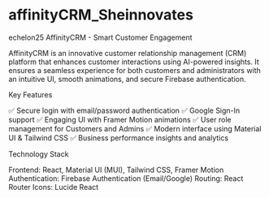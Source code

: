 # affinityCRM_Sheinnovates
echelon25
AffinityCRM - Smart Customer Engagement

AffinityCRM is an innovative customer relationship management (CRM) platform that enhances customer interactions using AI-powered insights. It ensures a seamless experience for both customers and administrators with an intuitive UI, smooth animations, and secure Firebase authentication.

Key Features

✅ Secure login with email/password authentication
✅ Google Sign-In support
✅ Engaging UI with Framer Motion animations
✅ User role management for Customers and Admins
✅ Modern interface using Material UI & Tailwind CSS
✅ Business performance insights and analytics

 Technology Stack
 
Frontend: React, Material UI (MUI), Tailwind CSS, Framer Motion
Authentication: Firebase Authentication (Email/Google)
Routing: React Router
Icons: Lucide React
